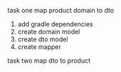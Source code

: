 task one map product domain to dto

1. add gradle dependencies
2. create domain model 
3. create dto model
4. create mapper

task two map dto to product